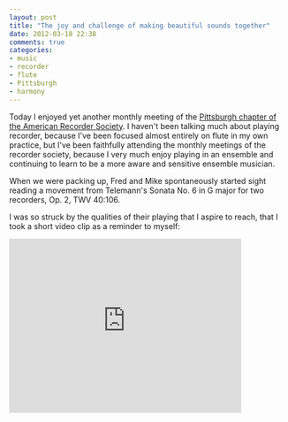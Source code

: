 ```yaml
---
layout: post
title: "The joy and challenge of making beautiful sounds together"
date: 2012-03-18 22:38
comments: true
categories:
- music
- recorder
- flute
- Pittsburgh
- harmony
---
```

Today I enjoyed yet another monthly meeting of the [Pittsburgh chapter of the American Recorder Society](http://www.andrew.cmu.edu/user/lukas/pcars/Welcome.html). I haven't been talking much about playing recorder, because I've been focused almost entirely on flute in my own practice, but I've been faithfully attending the monthly meetings of the recorder society, because I very much enjoy playing in an ensemble and continuing to learn to be a more aware and sensitive ensemble musician.

When we were packing up, Fred and Mike spontaneously started sight reading a movement from Telemann's Sonata No. 6 in G major for two recorders, Op. 2, TWV 40:106.

I was so struck by the qualities of their playing that I aspire to reach, that I took a short video clip as a reminder to myself:

<iframe width="420" height="315" src="http://www.youtube.com/embed/1kQ37135PWg" frameborder="0" allowfullscreen></iframe>

